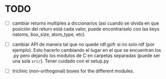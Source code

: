 # TODO

- [ ] cambiar returns multiples a diccionarios (así cuando se olvida en que
      posición del return está cada valor, puede encontrarselo con las keys
      natoms, box_size, atom_type, etc).

- [ ] cambiar API de manera tal que no quede rdf.gofr si no solo rdf (por ejemplo).
      Esto hacerlo cambiando el lugar en el que se encuentran los .py pero dejando
      los modulos de C en carpetas separadas (puede ser una sola `src/`). Tener
      cuidado con el setup.py

- [ ] triclinic (non-orthogonal) boxes for the different modules.
